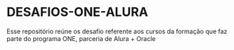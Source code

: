 # DESAFIOS-ONE-ALURA
Esse repositório reúne os desafio referente aos cursos da formação que faz parte do programa ONE, parceria de Alura + Oracle
